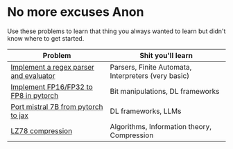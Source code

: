 # No more excuses Anon

Use these problems to learn that thing you always wanted to learn but didn't know where to get started.

| Problem | Shit you'll learn |
| ------- | ----------------- |
| [Implement a regex parser and evaluator](regex.md) | Parsers, Finite Automata, Interpreters (very basic) |
| [Implement FP16/FP32 to FP8 in pytorch](fp8.md) | Bit manipulations, DL frameworks |
| [Port mistral 7B from pytorch to jax](mistral.md) | DL frameworks, LLMs |
| [LZ78 compression](lz78.md) | Algorithms, Information theory, Compression |
